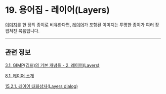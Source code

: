 # 19. 용어집 - 레이어(Layers)

[이미지](./19-glossaryx-image.md)를 한 장의 종이로 비유한다면, [레이어](./19-glossaryx-layer.md)가 포함된 이미지는 투명한 종이가 여러 장 겹쳐진 묶음입니다. 

***

## 관련 정보

[3.1. GIMP(김프)의 기본 개념들 - 2. 레이어(Layers)](./03-01-basic-concepts.md#03-01-s2)

[8.1. 레이어 소개](./08-01-00-introduction-to-layers.md)

[15.2.1. 레이어 대화상자(Layers dialog)](./15-02-01-00-layers_dialog.md)
